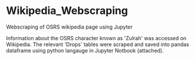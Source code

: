 # Wikipedia_Webscraping
Webscraping of OSRS wikipedia page using Jupyter


Information about the OSRS character known as 'Zulrah' was accessed on Wikipedia. 
The relevant 'Drops' tables were scraped and saved into pandas dataframe using python langauge in Jupyter Notbook (attached).

